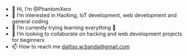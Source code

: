 - 👋 Hi, I’m @PhantomXero
- 👀 I’m interested in Hacking, IoT development, web development and general coding
- 🌱 I’m currently trying learning everything 🤣
- 💞️ I’m looking to collaborate on hacking and web development projects for beginners
- 📫 How to reach me dalitso.w.banda@gmail.com

<!---
PhantomXero/PhantomXero is a ✨ special ✨ repository because its `README.md` (this file) appears on your GitHub profile.
You can click the Preview link to take a look at your changes.
--->
